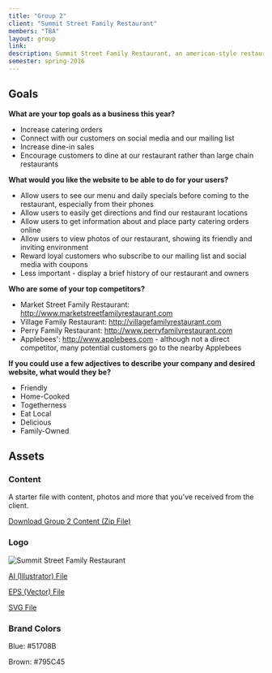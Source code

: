 ```yaml
---
title: "Group 2"
client: "Summit Street Family Restaurant"
members: "TBA"
layout: group
link: 
description: Summit Street Family Restaurant, an american-style restaurant in Kent, OH known for their family-friendly atmosphere and reasonable prices.
semester: spring-2016
---
```


## Goals

**What are your top goals as a business this year?**

* Increase catering orders
* Connect with our customers on social media and our mailing list
* Increase dine-in sales
* Encourage customers to dine at our restaurant rather than large chain restaurants

**What would you like the website to be able to do for your users?**

* Allow users to see our menu and daily specials before coming to the restaurant, especially from their phones
* Allow users to easily get directions and find our restaurant locations
* Allow users to get information about and place party catering orders online
* Allow users to view photos of our restaurant, showing its friendly and inviting environment
* Reward loyal customers who subscribe to our mailing list and social media with coupons
* Less important - display a brief history of our restaurant and owners

**Who are some of your top competitors?**

* Market Street Family Restaurant: http://www.marketstreetfamilyrestaurant.com
* Village Family Restaurant: http://villagefamilyrestaurant.com
* Perry Family Restaurant: http://www.perryfamilyrestaurant.com
* Applebees': http://www.applebees.com - although not a direct competitor, many potential customers go to the nearby Applebees

**If you could use a few adjectives to describe your company and desired website, what would they be?**

* Friendly
* Home-Cooked
* Togetherness
* Eat Local
* Delicious
* Family-Owned

<!--http://evesbridalwear.co.za/product/prina/-->

## Assets

### Content

A starter file with content, photos and more that you've received from the client.  

<a href="/groups/assets/group2/Group-2-Content.zip">Download Group 2 Content (Zip File)</a>

### Logo
<img src="/groups/assets/group2/summitst.svg" alt="Summit Street Family Restaurant" />

<a href="/groups/assets/group2/summitst.ai">AI (Illustrator) File</a>

<a href="/groups/assets/group2/summitst.eps">EPS (Vector) File</a>

<a href="/groups/assets/group2/summitst.svg">SVG File</a>

### Brand Colors

Blue: #51708B

Brown: #795C45